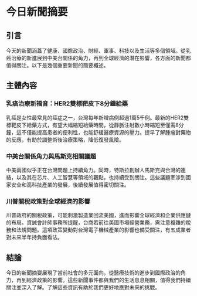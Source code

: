 # 今日新聞摘要

## 引言

今天的新聞涵蓋了健康、國際政治、財經、軍事、科技以及生活等多個領域。從乳癌治療的新進展到中美台關係的角力，再到全球經濟的潛在影響，各方面的新聞都值得關注。以下是幾個重要新聞的簡要概述。

## 主體內容

### 乳癌治療新福音：HER2雙標靶皮下8分鐘給藥

乳癌是女性最常見的癌症之一，台灣每年新增病例超過1萬5千例。最新的HER2雙標靶皮下給藥方式，有望大幅縮短給藥時間，從靜脈注射數小時縮短至僅需8分鐘，這不僅能提高患者的便利性，也能舒緩醫療資源的壓力。提早了解腫瘤對藥物的反應，有助於調整術後治療策略，降低復發風險。

### 中美台關係角力與馬斯克相關議題

中美兩國似乎正在台灣問題上持續角力。同時，特斯拉創辦人馬斯克與台灣的連結，以及其在芯片、人工智慧等領域的觀點，也持續受到關注。這些議題牽涉到國家安全和高科技產業的發展，後續發展值得密切關注。

### 川普關稅政策對全球經濟的影響

川普政府的關稅政策，可能刺激製造業回流美國，進而影響全球經濟和企業供應鏈的布局。資誠會計師事務所提醒，台商若前往美國市場經營業務，需注意複雜的稅務和法規問題。這項政策變動對台灣電子機械產業的影響也備受關注，有五成業者對未來半年持負面看法。

## 結論

今日的新聞摘要展現了當前社會的多元面向，從醫療技術的進步到國際政治的角力，再到經濟政策的影響。這些新聞事件都與我們的生活息息相關，值得我們持續關注並深入了解。了解這些資訊有助於我們更好地應對未來的挑戰。
